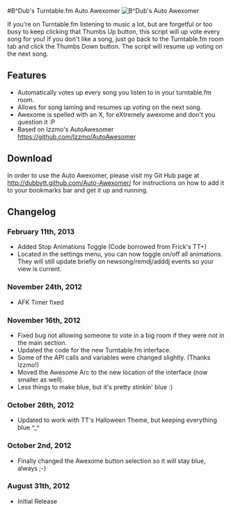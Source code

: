 #B^Dub's Turntable.fm Auto Awexomer
![B^Dub's Auto Awexomer](http://i.imgur.com/2cMoB.png)

If you're on Turntable.fm listening to music a lot, but are forgetful or too busy to keep clicking that Thumbs Up button, this script will up vote every song for you! If you don't like a song, just go back to the Turntable.fm room tab and click the Thumbs Down button.  The script will resume up voting on the next song.
            
## Features

* Automatically votes up every song you listen to in your turntable.fm room.
* Allows for song laming and resumes up voting on the next song.
* Awexome is spelled with an X, for eXtremely awexome and don't you question it :P
* Based on Izzmo's AutoAwesomer https://github.com/Izzmo/AutoAwesomer

## Download

In order to use the Auto Awexomer, please visit my Git Hub page at http://dubbytt.github.com/Auto-Awexomer/ for instructions on how to add it to your bookmarks bar and get it up and running.

## Changelog

### February 11th, 2013
* Added Stop Animations Toggle (Code borrowed from Frick's TT+)
* Located in the settings menu, you can now toggle on/off all animations. They will still update briefly on newsong/remdj/adddj events so your view is current.

### November 24th, 2012
* AFK Timer fixed

### November 16th, 2012
* Fixed bug not allowing someone to vote in a big room if they were not in the main section.
* Updated the code for the new Turntable.fm interface.
* Some of the API calls and variables were changed slightly. (Thanks Izzmo!)
* Moved the Awesome Arc to the new location of the interface (now smaller as well).
* Less things to make blue, but it's pretty stinkin' blue :)

### October 26th, 2012
* Updated to work with TT's Halloween Theme, but keeping everything blue ^_^

### October 2nd, 2012
* Finally changed the Awexome button selection so it will stay blue, always ;-)
 
### August 31th, 2012
* Initial Release
